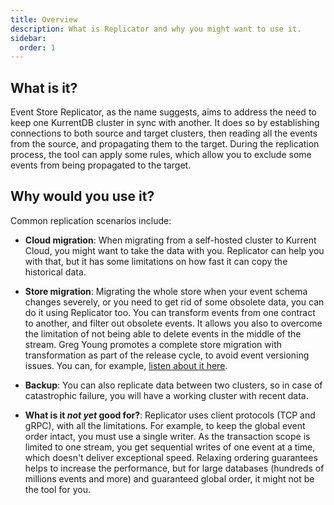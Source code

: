 ```yaml
---
title: Overview
description: What is Replicator and why you might want to use it.
sidebar:
  order: 1
---
```


## What is it?

Event Store Replicator, as the name suggests, aims to address the need to keep one KurrentDB cluster in sync with another. It does so by establishing connections to both source and target clusters, then reading all the events from the source, and propagating them to the target. During the replication process, the tool can apply some rules, which allow you to exclude some events from being propagated to the target.

## Why would you use it?

Common replication scenarios include:

* **Cloud migration**: When migrating from a self-hosted cluster to Kurrent Cloud, you might want to take the data with you. Replicator can help you with that, but it has some limitations on how fast it can copy the historical data.

* **Store migration**: Migrating the whole store when your event schema changes severely, or you need to get rid of some obsolete data, you can do it using Replicator too. You can transform events from one contract to another, and filter out obsolete events. It allows you also to overcome the limitation of not being able to delete events in the middle of the stream. Greg Young promotes a complete store migration with transformation as part of the release cycle, to avoid event versioning issues. You can, for example, [listen about it here](https://youtu.be/FKFu78ZEIi8?t=856).

* **Backup**: You can also replicate data between two clusters, so in case of catastrophic failure, you will have a working cluster with recent data.

* **What is it *not yet* good for?**: Replicator uses client protocols (TCP and gRPC), with all the limitations. For example, to keep the global event order intact, you must use a single writer. As the transaction scope is limited to one stream, you get sequential writes of one event at a time, which doesn't deliver exceptional speed. Relaxing ordering guarantees helps to increase the performance, but for large databases (hundreds of millions events and more) and guaranteed global order, it might not be the tool for you.

